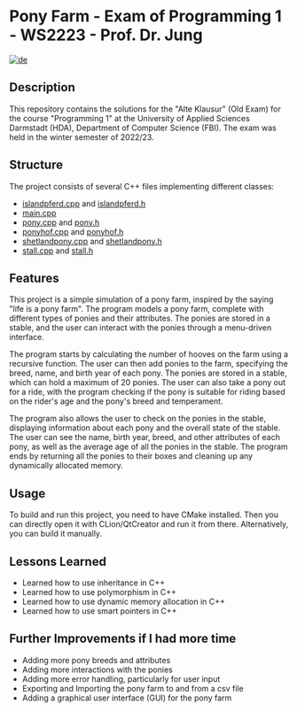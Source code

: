 # Pony Farm - Exam of Programming 1 - WS2223 - Prof. Dr. Jung

[![de](https://img.shields.io/badge/lang-de-green.svg)](README.de.md)

## Description

This repository contains the solutions for the "Alte Klausur" (Old Exam) for the course "Programming 1" at the University of Applied Sciences Darmstadt (HDA), Department of Computer Science (FBI). The exam was held in the winter semester of 2022/23.

## Structure

The project consists of several C++ files implementing different classes:

- [islandpferd.cpp](islandpferd.cpp) and [islandpferd.h](islandpferd.h)
- [main.cpp](main.cpp)
- [pony.cpp](pony.cpp) and [pony.h](pony.h)
- [ponyhof.cpp](ponyhof.cpp) and [ponyhof.h](ponyhof.h)
- [shetlandpony.cpp](shetlandpony.cpp) and [shetlandpony.h](shetlandpony.h)
- [stall.cpp](stall.cpp) and [stall.h](stall.h)

## Features

This project is a simple simulation of a pony farm, inspired by the saying "life is a pony farm". The program models a pony farm, complete with different types of ponies and their attributes. The ponies are stored in a stable, and the user can interact with the ponies through a menu-driven interface.

The program starts by calculating the number of hooves on the farm using a recursive function. The user can then add ponies to the farm, specifying the breed, name, and birth year of each pony. The ponies are stored in a stable, which can hold a maximum of 20 ponies. The user can also take a pony out for a ride, with the program checking if the pony is suitable for riding based on the rider's age and the pony's breed and temperament.

The program also allows the user to check on the ponies in the stable, displaying information about each pony and the overall state of the stable. The user can see the name, birth year, breed, and other attributes of each pony, as well as the average age of all the ponies in the stable. The program ends by returning all the ponies to their boxes and cleaning up any dynamically allocated memory.

## Usage

To build and run this project, you need to have CMake installed. Then you can directly open it with CLion/QtCreator and run it from there. Alternatively, you can build it manually.

## Lessons Learned

- Learned how to use inheritance in C++
- Learned how to use polymorphism in C++
- Learned how to use dynamic memory allocation in C++
- Learned how to use smart pointers in C++

## Further Improvements if I had more time

- Adding more pony breeds and attributes
- Adding more interactions with the ponies
- Adding more error handling, particularly for user input
- Exporting and Importing the pony farm to and from a csv file
- Adding a graphical user interface (GUI) for the pony farm

